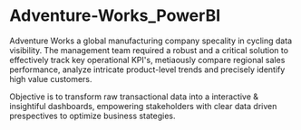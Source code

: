 # Adventure-Works_PowerBI
  Adventure Works a global manufacturing company specality in cycling data visibility. The management team required a robust and a critical solution to effectively track key operational KPI's, metiaously compare regional sales performance, analyze intricate product-level trends and precisely identify high value customers.
  
  Objective is to transform raw transactional data into a interactive & insightiful dashboards, empowering stakeholders with clear data driven prespectives to optimize business stategies. 
